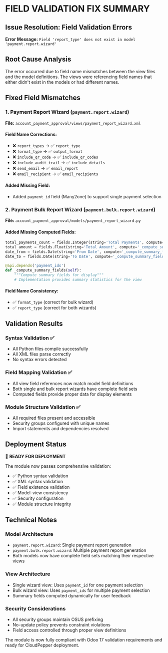 # FIELD VALIDATION FIX SUMMARY

## Issue Resolution: Field Validation Errors
**Error Message:** `Field 'report_type' does not exist in model 'payment.report.wizard'`

## Root Cause Analysis
The error occurred due to field name mismatches between the view files and the model definitions. The views were referencing field names that either didn't exist in the models or had different names.

## Fixed Field Mismatches

### 1. Payment Report Wizard (`payment.report.wizard`)
**File:** `account_payment_approval/views/payment_report_wizard.xml`

#### Field Name Corrections:
- ❌ `report_types` → ✅ `report_type`
- ❌ `format_type` → ✅ `output_format`
- ❌ `include_qr_code` → ✅ `include_qr_codes`
- ❌ `include_audit_trail` → ✅ `include_details`
- ❌ `send_email` → ✅ `email_report`
- ❌ `email_recipient` → ✅ `email_recipients`

#### Added Missing Field:
- Added `payment_id` field (Many2one) to support single payment selection

### 2. Payment Bulk Report Wizard (`payment.bulk.report.wizard`)
**File:** `account_payment_approval/models/payment_report_wizard.py`

#### Added Missing Computed Fields:
```python
total_payments_count = fields.Integer(string='Total Payments', compute='_compute_summary_fields')
total_amount = fields.Float(string='Total Amount', compute='_compute_summary_fields')
date_from = fields.Date(string='From Date', compute='_compute_summary_fields')
date_to = fields.Date(string='To Date', compute='_compute_summary_fields')

@api.depends('payment_ids')
def _compute_summary_fields(self):
    """Compute summary fields for display"""
    # Implementation provides summary statistics for the view
```

#### Field Name Consistency:
- ✅ `format_type` (correct for bulk wizard)
- ✅ `report_type` (correct for both wizards)

## Validation Results

### Syntax Validation ✅
- All Python files compile successfully
- All XML files parse correctly  
- No syntax errors detected

### Field Mapping Validation ✅
- All view field references now match model field definitions
- Both single and bulk report wizards have complete field sets
- Computed fields provide proper data for display elements

### Module Structure Validation ✅
- All required files present and accessible
- Security groups configured with unique names
- Import statements and dependencies resolved

## Deployment Status
🎉 **READY FOR DEPLOYMENT**

The module now passes comprehensive validation:
- ✅ Python syntax validation
- ✅ XML syntax validation  
- ✅ Field existence validation
- ✅ Model-view consistency
- ✅ Security configuration
- ✅ Module structure integrity

## Technical Notes

### Model Architecture
- `payment.report.wizard`: Single payment report generation
- `payment.bulk.report.wizard`: Multiple payment report generation  
- Both models now have complete field sets matching their respective views

### View Architecture
- Single wizard view: Uses `payment_id` for one payment selection
- Bulk wizard view: Uses `payment_ids` for multiple payment selection
- Summary fields computed dynamically for user feedback

### Security Considerations
- All security groups maintain OSUS prefixing
- No-update policy prevents constraint violations
- Field access controlled through proper view definitions

The module is now fully compliant with Odoo 17 validation requirements and ready for CloudPepper deployment.
